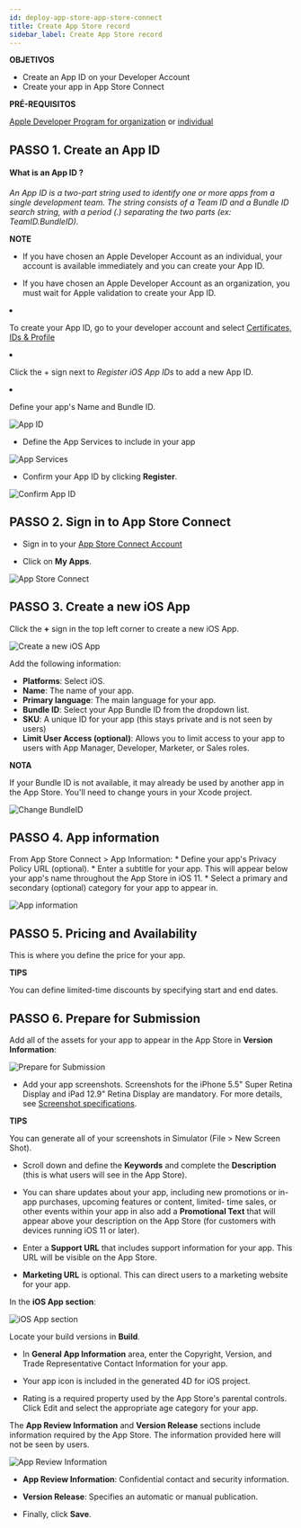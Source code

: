 ```yaml
---
id: deploy-app-store-app-store-connect
title: Create App Store record
sidebar_label: Create App Store record
---
```

<div class = "objectives"> 

**OBJETIVOS**

* Create an App ID on your Developer Account
* Create your app in App Store Connect</div> <div class = "prerequisites"> 

**PRÉ-REQUISITOS**

[Apple Developer Program for organization](register-apple-developer-program-organization.html) or [individual](register-apple-developer-program-individual.html)</div> 

## PASSO 1. Create an App ID

#### What is an App ID ?

*An App ID is a two-part string used to identify one or more apps from a single development team. The string consists of a Team ID and a Bundle ID search string, with a period (.) separating the two parts (ex: TeamID.BundleID).*<div class = "tips"> 

**NOTE**

* If you have chosen an Apple Developer Account as an individual, your account is available immediately and you can create your App ID.

* If you have chosen an Apple Developer Account as an organization, you must wait for Apple validation to create your App ID.</div> 

* To create your App ID, go to your developer account and select [Certificates, IDs & Profile](https://developer.apple.com/account/ios/identifier/bundle)

* Click the + sign next to *Register iOS App IDs* to add a new App ID.

* Define your app's Name and Bundle ID.

![App ID](assets/deploy-app-store/Developer-account-App-ID.png)

* Define the App Services to include in your app

![App Services](assets/deploy-app-store/App-Services-to-include.png)

* Confirm your App ID by clicking **Register**.

![Confirm App ID](assets/deploy-app-store/Confirm-App-ID.png)

## PASSO 2. Sign in to App Store Connect

* Sign in to your [App Store Connect Account](https://appstoreconnect.apple.com)

* Click on **My Apps**.

![App Store Connect](assets/deploy-app-store/App-Store-Connect-home-page.png)

## PASSO 3. Create a new iOS App

Click the **+** sign in the top left corner to create a new iOS App.

![Create a new iOS App](assets/deploy-app-store/Create-new-iOS-App.png)

Add the following information:

* **Platforms**: Select iOS.
* **Name**: The name of your app.
* **Primary language**: The main language for your app.
* **Bundle ID**: Select your App Bundle ID from the dropdown list.
* **SKU**: A unique ID for your app (this stays private and is not seen by users)
* **Limit User Access (optional)**: Allows you to limit access to your app to users with App Manager, Developer, Marketer, or Sales roles.<div class = "tips"> 

**NOTA**

If your Bundle ID is not available, it may already be used by another app in the App Store. You'll need to change yours in your Xcode project.</div> 

![Change BundleID](assets/deploy-app-store/Change-BundleID-Xcode-Project.png)

## PASSO 4. App information

From App Store Connect > App Information: * Define your app's Privacy Policy URL (optional). * Enter a subtitle for your app. This will appear below your app's name throughout the App Store in iOS 11. * Select a primary and secondary (optional) category for your app to appear in.

![App information](assets/deploy-app-store/App-Store-Connect-app-information.png)

## PASSO 5. Pricing and Availability

This is where you define the price for your app.<div class = "tips"> 

**TIPS**

You can define limited-time discounts by specifying start and end dates.</div> 

## PASSO 6. Prepare for Submission

Add all of the assets for your app to appear in the App Store in **Version Information**:

![Prepare for Submission](assets/deploy-app-store/Prepare-for-submission-screenshot-description.png)

* Add your app screenshots. Screenshots for the iPhone 5.5" Super Retina Display and iPad 12.9" Retina Display are mandatory. For more details, see [Screenshot specifications](https://help.apple.com/app-store-connect/#/devd274dd925).<div class = "tips"> 

**TIPS**

You can generate all of your screenshots in Simulator (File > New Screen Shot).</div> 

* Scroll down and define the **Keywords** and complete the **Description** (this is what users will see in the App Store).

* You can share updates about your app, including new promotions or in-app purchases, upcoming features or content, limited- time sales, or other events within your app in also add a **Promotional Text** that will appear above your description on the App Store (for customers with devices running iOS 11 or later).

* Enter a **Support URL** that includes support information for your app. This URL will be visible on the App Store.

* **Marketing URL** is optional. This can direct users to a marketing website for your app.

In the **iOS App section**:

![iOS App section](assets/deploy-app-store/Prepare-for-submission-build-icon.png)

Locate your build versions in **Build**.

* In **General App Information** area, enter the Copyright, Version, and Trade Representative Contact Information for your app.

* Your app icon is included in the generated 4D for iOS project.

* Rating is a required property used by the App Store's parental controls. Click Edit and select the appropriate age category for your app.

The **App Review Information** and **Version Release** sections include information required by the App Store. The information provided here will not be seen by users.

![App Review Information](assets/deploy-app-store/Prepare-for-submission-review-information.png)

* **App Review Information**: Confidential contact and security information. 
* **Version Release**: Specifies an automatic or manual publication.

* Finally, click **Save**.